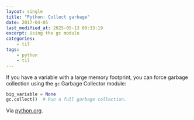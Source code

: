 ```yaml
---
layout: single
title: "Python: Collect garbage"
date: 2017-04-05
last_modified_at: 2025-05-13 00:33:19
excerpt: Using the gc module
categories:
    - til
tags:
    - python
    - til
---
```


If you have a variable with a large memory footprint, you can force garbage collection
using the `gc` Garbage Collector module:

```python
big_variable = None
gc.collect()  # Run a full garbage collection.
```

Via [python.org](https://docs.python.org/3/library/gc.html).
